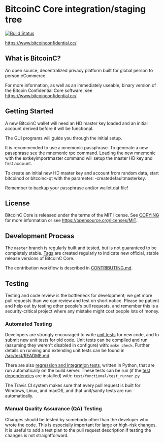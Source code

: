BitcoinC Core integration/staging tree
=====================================

[![Build Status](https://travis-ci.org/bitcoinc/bitcoinc-core.svg?branch=master)](https://travis-ci.org/bitcoinc/bitcoinc-core)

https://www.bitcoinconfidential.cc/

What is BitcoinC?
----------------

An open source, decentralized privacy platform
built for global person to person eCommerce.

For more information, as well as an immediately useable, binary version of
the Bitcoin Confidential Core software, see https://www.bitcoinconfidential.cc/.


Getting Started
---------------

A new BitcoinC wallet will need an HD master key loaded and an initial account
derived before it will be functional.

The GUI programs will guide you through the initial setup.

It is recommended to use a mnemonic passphrase.
To generate a new passphrase see the mnemonic rpc command.
Loading the new mnemonic with the extkeyimportmaster command will setup the
master HD key and first account.

To create an initial new HD master key and account from random data, start
bitcoincd or bitcoinc-qt with the parameter: -createdefaultmasterkey.

Remember to backup your passphrase and/or wallet.dat file!

License
-------

BitcoinC Core is released under the terms of the MIT license. See [COPYING](COPYING) for more
information or see https://opensource.org/licenses/MIT.

Development Process
-------------------

The `master` branch is regularly built and tested, but is not guaranteed to be
completely stable. [Tags](https://github.com/bitcoin-confidential/bitcoinc-core/tags) are created
regularly to indicate new official, stable release versions of BitcoinC Core.

The contribution workflow is described in [CONTRIBUTING.md](CONTRIBUTING.md).

Testing
-------

Testing and code review is the bottleneck for development; we get more pull
requests than we can review and test on short notice. Please be patient and help out by testing
other people's pull requests, and remember this is a security-critical project where any mistake might cost people
lots of money.

### Automated Testing

Developers are strongly encouraged to write [unit tests](src/test/README.md) for new code, and to
submit new unit tests for old code. Unit tests can be compiled and run
(assuming they weren't disabled in configure) with: `make check`. Further details on running
and extending unit tests can be found in [/src/test/README.md](/src/test/README.md).

There are also [regression and integration tests](/test), written
in Python, that are run automatically on the build server.
These tests can be run (if the [test dependencies](/test) are installed) with: `test/functional/test_runner.py`

The Travis CI system makes sure that every pull request is built for Windows, Linux, and macOS, and that unit/sanity tests are run automatically.

### Manual Quality Assurance (QA) Testing

Changes should be tested by somebody other than the developer who wrote the
code. This is especially important for large or high-risk changes. It is useful
to add a test plan to the pull request description if testing the changes is
not straightforward.

